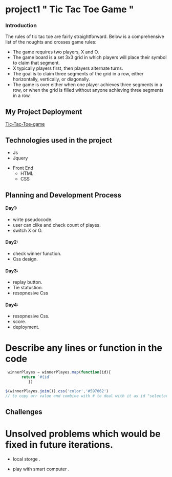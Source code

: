 # project1 " Tic Tac Toe Game "


<!-- ## h2 -->
<!-- #### h6 -->
### Introduction 
The rules of tic tac toe are fairly straightforward. Below is a comprehensive list of the noughts and crosses game rules:

* The game requires two players, X and O.
* The game board is a set 3x3 grid in which players will place their symbol to claim that segment.
* X typically players first, then players alternate turns.
* The goal is to claim three segments of the grid in a row, either horizontally, vertically, or diagonally.
* The game is over either when one player achieves three segments in a row, or when the grid is filled without anyone achieving three segments in a row.


## My Project Deployment
[Tic-Tac-Toe-game]("https://bynist.github.io/Tic-tac-toe/")

## Technologies used in the project
* Js 
*  Jquery
- Front End 
    * HTML  
    * CSS

<!-- 
## wireframes and user stories.
- -->
## Planning and Development Process
#### Day1:
- wirte pseudocode.
- user can clike and check count of playes.
- switch X or O.

#### Day2:
- check winner function.
- Css design.

#### Day3:
- replay button.
- Tie statustion.
- resopnesive Css

#### Day4:
- resopnesive Css.
- score.
- deployment.



# Describe any lines or function in the code
```js
 winnerPlayes = winnerPlayes.map(function(id){ 
       return `#{id`
          })

$(winnerPlayes.join()).css('color','#597062')
// to copy arr value and combine with # to deal with it as id "selector" 
```
## Challenges
# Unsolved problems which would be fixed in future iterations.

- local storge .
- play with smart computer .


    <!-- order list
    1. one  
    2. two  
    3. three -->

<!-- link
[google](http://google.com)
<!-- 
<!-- images -->
<!-- ![wireframe]("mgs/bg3") -->
<!-- "url:"relative path" -->

<!-- ---  -->
<!-- hersontal line -->
